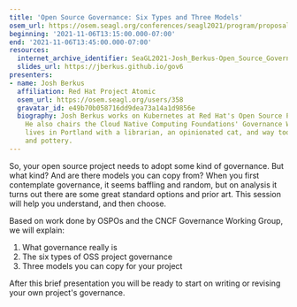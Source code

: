 ```yaml
---
title: 'Open Source Governance: Six Types and Three Models'
osem_url: https://osem.seagl.org/conferences/seagl2021/program/proposals/859
beginning: '2021-11-06T13:15:00.000-07:00'
end: '2021-11-06T13:45:00.000-07:00'
resources:
  internet_archive_identifier: SeaGL2021-Josh_Berkus-Open_Source_Governance_Six_Types_and_Three_Models
  slides_url: https://jberkus.github.io/gov6
presenters:
- name: Josh Berkus
  affiliation: Red Hat Project Atomic
  osem_url: https://osem.seagl.org/users/358
  gravatar_id: e49b70b058716dd9dea73a14a1d9856e
  biography: Josh Berkus works on Kubernetes at Red Hat's Open Source Practice Office.
    He also chairs the Cloud Native Computing Foundations' Governance Working Group.  He
    lives in Portland with a librarian, an opinionated cat, and way too many books
    and pottery.
---
```


So, your open source project needs to adopt some kind of governance. But what kind? And are there models you can copy from?  When you first contemplate governance, it seems baffling and random, but on analysis it turns out there are some great standard options and prior art.  This session will help you understand, and then choose.

Based on work done by OSPOs and the CNCF Governance Working Group, we will explain:

1. What governance really is
2. The six types of OSS project governance
3. Three models you can copy for your project

After this brief presentation you will be ready to start on writing or revising your own project's governance.
